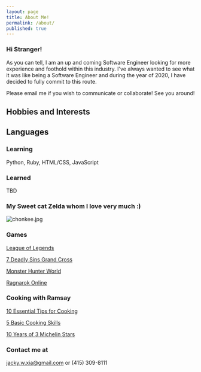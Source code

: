 ```yaml
---
layout: page
title: About Me!
permalink: /about/
published: true
---
```



### Hi Stranger!

As you can tell, I am an up and coming Software Engineer looking for more experience and foothold within this industry. I've always wanted to see what it was like being a Software Engineer and during the year of 2020, I have decided to fully commit to this route.

Please email me if you wish to communicate or collaborate! See you around!

## Hobbies and Interests

## Languages 
### Learning
Python, Ruby, HTML/CSS, JavaScript

### Learned
TBD

### My Sweet cat Zelda whom I love very much :)
![chonkee.jpg]({{site.baseurl}}/chonkee.jpg)


### Games
[League of Legends](https://play.na.leagueoflegends.com/en_US)

[7 Deadly Sins Grand Cross](https://play.google.com/store/apps/details?id=com.netmarble.nanagb&hl=en_US)

[Monster Hunter World](http://monsterhunterworld.com/)

[Ragnarok Online](http://playragnarok.com/)

### Cooking with Ramsay
[10 Essential Tips for Cooking](https://www.youtube.com/watch?v=wHRXUeVsAQQ)

[5 Basic Cooking Skills](https://www.youtube.com/watch?v=ZJy1ajvMU1k)

[10 Years of 3 Michelin Stars](https://www.youtube.com/watch?v=VTZUzKMT3Jg&list=PLqcsHBAmAI5LVauU9HH1ASSu2_Ccbp-MZ&index=2)

### Contact me at

[jacky.w.xia@gmail.com](mailto:jacky.w.xia@gmail.com) or (415) 309-8111
